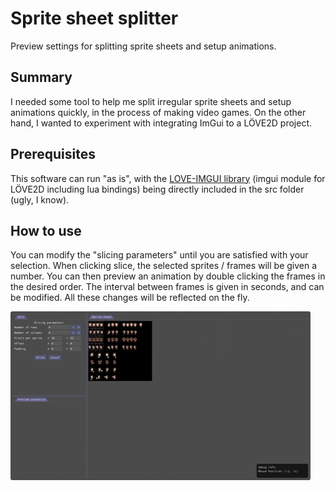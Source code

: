 # Sprite sheet splitter
Preview settings for splitting sprite sheets and setup animations.

## Summary
I needed some tool to help me split irregular sprite sheets and setup animations quickly, in the process of making video games.
On the other hand, I wanted to experiment with integrating ImGui to a LÖVE2D project.

## Prerequisites
This software can run "as is", with the [LOVE-IMGUI library](https://github.com/slages/love-imgui) (imgui module for LÖVE2D including lua bindings) being directly included in the src folder (ugly, I know).

## How to use
You can modify the "slicing parameters" until you are satisfied with your selection.
When clicking slice, the selected sprites / frames will be given a number.
You can then preview an animation by double clicking the frames in the desired order.
The interval between frames is given in seconds, and can be modified.
All these changes will be reflected on the fly.

<img src="preview.gif"/>